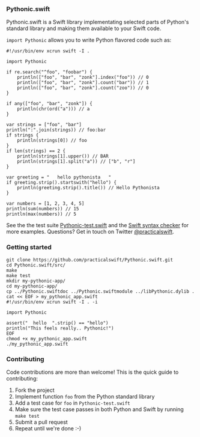 ### Pythonic.swift

Pythonic.swift is a Swift library implementating selected parts of Python's standard library and making them available to your Swift code.

```import Pythonic``` allows you to write Python flavored code such as:

```
#!/usr/bin/env xcrun swift -I .

import Pythonic

if re.search("^foo", "foobar") {
    println(["foo", "bar", "zonk"].index("foo")) // 0
    println(["foo", "bar", "zonk"].count("bar")) // 1
    println(["foo", "bar", "zonk"].count("zoo")) // 0
}

if any(["foo", "bar", "zonk"]) {
    println(chr(ord("a"))) // a
}

var strings = ["foo", "bar"]
println(":".join(strings)) // foo:bar
if strings {
    println(strings[0]) // foo
}
if len(strings) == 2 {
    println(strings[1].upper()) // BAR
    println(strings[1].split("a")) // ["b", "r"]
}

var greeting = "   hello pythonista   "
if greeting.strip().startswith("hello") {
    println(greeting.strip().title()) // Hello Pythonista
}

var numbers = [1, 2, 3, 4, 5]
println(sum(numbers)) // 15
println(max(numbers)) // 5
```

See the the test suite <a href="https://github.com/practicalswift/pythonic-swift/blob/master/src/Pythonic-test.swift">Pythonic-test.swift</a> and the <a href="https://github.com/practicalswift/Pythonic.swift/blob/master/src/swift-style-checker.swift">Swift syntax checker</a> for more examples. Questions? Get in touch on Twitter <a href="https://twitter.com/practicalswift">@practicalswift</a>.

### Getting started

```
git clone https://github.com/practicalswift/Pythonic.swift.git
cd Pythonic.swift/src/
make
make test
mkdir my-pythonic-app/
cd my-pythonic-app/
cp ../Pythonic.swiftdoc ../Pythonic.swiftmodule ../libPythonic.dylib .
cat << EOF > my_pythonic_app.swift
#!/usr/bin/env xcrun swift -I . -i

import Pythonic

assert("  hello  ".strip() == "hello")
println("This feels really.. Pythonic!")
EOF
chmod +x my_pythonic_app.swift
./my_pythonic_app.swift
```

### Contributing

Code contributions are more than welcome! This is the quick guide to contributing:

1. Fork the project
2. Implement function `foo` from the Python standard library
3. Add a test case for `foo` in `Pythonic-test.swift`
4. Make sure the test case passes in both Python and Swift by running `make test`
5. Submit a pull request
6. Repeat until we're done :-)
